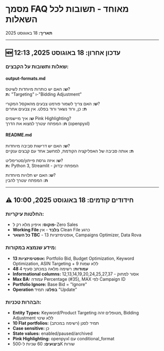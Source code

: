# מסמך FAQ מאוחד - תשובות לכל השאלות

**תאריך:** 18 באוגוסט 2025  

---

## 🆕 עדכון אחרון: 18 באוגוסט 2025, 12:13

### שאלות ותשובות על הקבצים:

#### output-formats.md
**ש:** האם יש כותרות מיוחדות לשיטס?  
**ת:** "Targeting" ו-"Bidding Adjustment"

**ש:** האם צריך לשמור פורמט צבעים מהאקסל המקורי?  
**ת:** כן, ורוד נשאר ורוד בפלט. אין צבעים אחרים

**ש:** איך מיישמים Pink Highlighting?  
**ת:** המפתח יצטרך למצוא את הדרך (openpyxl)

#### README.md
**ש:** האם יש דרישות סביבה מיוחדות?  
**ת:** אותה סביבה של האפליקציה הקודמת, למחשב אחד עם קבצים ענקיים

**ש:** איזה גרסת פייתון/סטרימליט?  
**ת:** Python 3, Streamlit - המפתח יבדוק

**ש:** האם יש תלויות מיוחדות?  
**ת:** המפתח יצטרך להבין

---

## ⚠️ חידודים קודמים: 18 באוגוסט 2025, 10:00

### החלטות עיקריות:
- **פוקוס:** איפיון מלא רק ל-Zero Sales
- **Working File בלבד** - אין Clean File כרגע
- **כל השאר TBC** - 13 אופטימיזציות, Campaigns Optimizer, Data Rova

### מידע שנמצא במקורות:
- **13 אופטימיזציות:** Portfolio Bid, Budget Optimization, Keyword Optimization, ASIN Targeting + 9 ללא שמות
- **48 עמודות:** רשימה מלאה במכתב סעיף 4
- **Informational columns:** 12,13,14,19,20,24,25,27,37 - אסור למחוק
- **Max BA:** עמודה Percentage (#35), MAX לפי Campaign ID
- **Portfolio Ignore:** Base Bid = "Ignore"
- **Operation בפלט:** תמיד "Update"

### הבהרות טכניות:
- **Entity Types:** Keyword/Product Targeting מטופלים זהה, Bidding Adjustment ללא שינוי
- **10 Flat portfolios:** תמיד לסנן (רשימה במכתב)
- **Case sensitive:** כן
- **State values:** enabled/paused/archived
- **Pink Highlighting:** openpyxl עם conditional_format
- **ביצועים:** 60 שניות ל-500K שורות